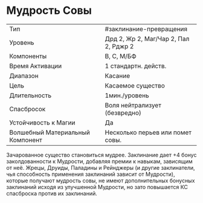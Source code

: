 # Мудрость Совы

|                                  |                                       |
| -------------------------------- | ------------------------------------- |
| Тип                              | #заклинание-превращения                           |
| Уровень                          | Дрд 2, Жр 2, Маг/Чар 2, Пал 2, Рджр 2 |
| Компоненты                       | В, С, М/БФ                            |
| Время Активации                  | 1 стандартн. действ.                  |
| Диапазон                         | Касание                               |
| Цель                             | Касаемое существо                     |
| Длительность                     | 1мин./уровень                         |
| Спасбросок                       | Воля нейтрализует (безвредно)         |
| Устойчивость к Магии             | Да                                    |
| Волшебный Материальный Компонент | Несколько перьев или помет совы.      |

Зачарованное существо становиться мудрее. Заклинание дает +4 бонус заколдованности к Мудрости, добавляя премии к навыкам, зависящим от неё. Жрецы, Друиды, Паладины и Рейнджеры (и другие заклинатели, чья способность применения заклинаний зависит от Мудрости), которые получают мудрость совы, не имеют дополнительных бонусных заклинаний исходя из улучшенной Мудрости, но зато повышается КС спасброска против их заклинаний. 